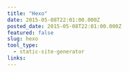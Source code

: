 ```yaml
---
title: "Hexo"
date: 2015-05-08T22:01:00.000Z
posted_date: 2015-05-08T22:01:00.000Z
featured: false
slug: hexo
tool_type: 
  - static-site-generator
links:
---
```






